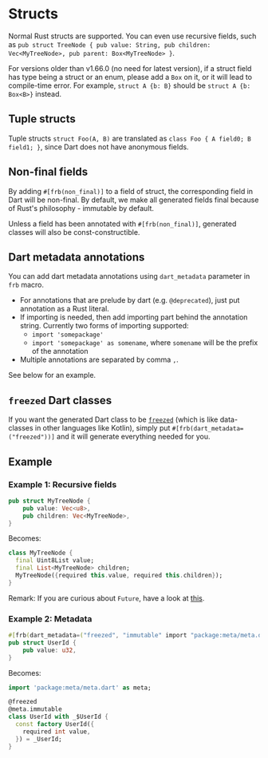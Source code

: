 # Structs

Normal Rust structs are supported. You can even use recursive fields, such as `pub struct TreeNode { pub value: String, pub children: Vec<MyTreeNode>, pub parent: Box<MyTreeNode> }`.

For versions older than v1.66.0 (no need for latest version), if a struct field has type being a struct or an enum, please add a `Box` on it, or it will lead to compile-time error. For example, `struct A {b: B}` should be `struct A {b: Box<B>}` instead.

## Tuple structs

Tuple structs `struct Foo(A, B)` are translated as `class Foo { A field0; B field1; }`, since Dart does not have anonymous fields.

## Non-final fields

By adding `#[frb(non_final)]` to a field of struct, the corresponding field in Dart will be non-final. By default, we make all generated fields final because of Rust's philosophy - immutable by default.

Unless a field has been annotated with `#[frb(non_final)]`, generated classes will also be const-constructible.

## Dart metadata annotations

You can add dart metadata annotations using `dart_metadata` parameter in `frb` macro.

* For annotations that are prelude by dart (e.g. `@deprecated`), just put annotation as a Rust literal.
* If importing is needed, then add importing part behind the annotation string. Currently two forms of importing supported:
  * `import 'somepackage'`
  * `import 'somepackage' as somename`, where `somename` will be the prefix of the annotation
* Multiple annotations are separated by comma `,`.

See below for an example.

## `freezed` Dart classes

If you want the generated Dart class to be [`freezed`](https://pub.dev/packages/freezed) (which is like data-classes in other languages like Kotlin), simply put `#[frb(dart_metadata=("freezed"))]` and it will generate everything needed for you.

## Example

### Example 1: Recursive fields

```rust
pub struct MyTreeNode {
    pub value: Vec<u8>,
    pub children: Vec<MyTreeNode>,
}
```

Becomes:

```Dart
class MyTreeNode {
  final Uint8List value;
  final List<MyTreeNode> children;
  MyTreeNode({required this.value, required this.children});
}
```

Remark: If you are curious about `Future`, have a look at [this](async_dart.md).

### Example 2: Metadata

```rust
#[frb(dart_metadata=("freezed", "immutable" import "package:meta/meta.dart" as meta))]
pub struct UserId {
    pub value: u32,
}
```

Becomes:

```dart
import 'package:meta/meta.dart' as meta;

@freezed
@meta.immutable
class UserId with _$UserId {
  const factory UserId({
    required int value,
  }) = _UserId;
}
```
